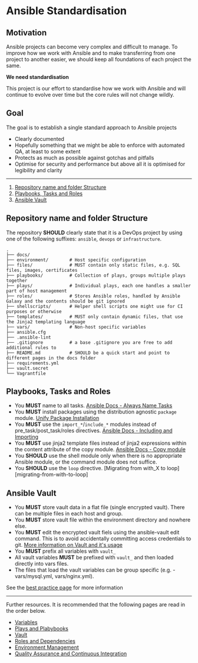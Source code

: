 # Ansible Standardisation

## Motivation

Ansible projects can become very complex and difficult to manage.
To improve how we work with Ansible and to make transferring from one project to another easier, we should keep all
foundations of each project the same.

**We need standardisation**

This project is our effort to standardise how we work with Ansible and will continue to evolve over time but the core
rules will not change wildly.

## Goal

The goal is to establish a single standard approach to Ansible projects
*   Clearly documented
*   Hopefully something that we might be able to enforce with automated QA, at least to some extent
*   Protects as much as possible against gotchas and pitfalls
*   Optimise for security and performance but above all it is optimised for legibility and clarity

---

 1. [Repository name and folder Structure](#repository-structure)
 2. [Playbooks, Tasks and Roles](#playbooks-tasks-roles)
 3. [Ansible Vault](#ansible-vault)

## <a id="repository-structure">Repository name and folder Structure

The repository **SHOULD** clearly state that it is a DevOps project by using one of the following suffixes:
`ansible`, `devops` or `infrastructure`.

```
.
├── docs/
├── environment/        # Host specific configuration
├── files/              # MUST contain only static files, e.g. SQL files, images, certificates
├── playbooks/          # Collection of plays, groups multiple plays together
├── plays/              # Individual plays, each one handles a smaller part of host management
├── roles/              # Stores Ansible roles, handled by Ansible Galaxy and the contents should be git ignored
├── shellscripts/       # Helper shell scripts one might use for CI purposes or otherwise
├── templates/          # MUST only contain dynamic files, that use the Jinja2 templating language
├── vars/               # Non-host specific variables
├── ansible.cfg
├── .ansible-lint
├── .gitignore          # a base .gitignore you are free to add additional rules to
├── README.md           # SHOULD be a quick start and point to different pages in the docs folder
├── requirements.yml
├── vault.secret
└── Vagrantfile
```

## <a id="playbooks-tasks-roles"></a>Playbooks, Tasks and Roles

 - You **MUST** name to all tasks. [Ansible Docs - Always Name Tasks](always-name-tasks)
 - You **MUST** install packages using the distribution agnostic `package` module. [Unify Package
   Installation](unify-package-installation)
 - You **MUST** use the `import_*`/`include_*` modules instead of pre_task/post_task/roles directives.
   [Ansible Docs - Including and Importing](including-and-importing)
 - You **MUST** use jinja2 template files instead of jinja2 expressions within the content attribute of the
   copy module. [Ansible Docs - Copy module](copy-module)
 - You **SHOULD** use the shell module only when there is no appropriate Ansible module, or the command module
   does not suffice.
 - You **SHOULD** use the `loop` directive. [Migrating from with_X to loop][migrating-from-with-to-loop]


## <a id="ansible-vault"></a>Ansible Vault

 - You **MUST** store vault data in a flat file (single encrypted vault). There can be multiple files in each
   host and group.
 - You **MUST** store vault file within the environment directory and nowhere else.
 - You **MUST** edit the encrypted vault fiels using the ansible-vault edit command. This is to avoid accidentally
   committing access credentials to git. [More information on Vault and it's usage](Standards/Vault.md)
 - You **MUST** prefix all variables with `vault_`
 - All vault variables **MUST** be prefixed with `vault_` and then loaded directly into vars files.
 - The files that load the vault variables can be group specific (e.g. - vars/mysql.yml, vars/nginx.yml).

See the [best practice page][variables-and-vault] for more information

---

Further resources. It is recommended that the following pages are read in the order below.

  * [Variables](./Standards/Variables.md)
  * [Plays and Plabybooks](./Standards/Plays.md)
  * [Vault](./Standards/Vault.md)
  * [Roles and Dependencies](./Standards/Roles.md)
  * [Environment Management](./Standards/Environment.md)
  * [Quality Assurance and Continuous Integration](./Standards/QA-CI.md)


[always-name-tasks]: https://docs.ansible.com/ansible/latest/user_guide/playbooks_best_practices.html#always-name-tasks
[unify-package-installation]: https://radeksprta.eu/posts/make-ansible-playbook-distribution-agnostic/
[including-and-importing]: https://docs.ansible.com/ansible/latest/user_guide/playbooks_reuse_includes.html
[copy-module]: https://docs.ansible.com/ansible/latest/modules/copy_module.html#synopsis
[migration-from-with-to-loop]: https://docs.ansible.com/ansible/latest/user_guide/playbooks_loops.html#migrating-from-with-x-to-loop
[variables-and-vault]: https://docs.ansible.com/ansible/latest/user_guide/playbooks_reuse_includes.html

